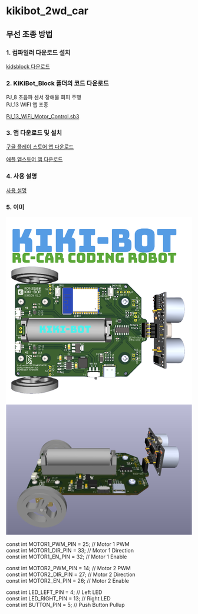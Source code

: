 # kikibot_2wd_car

## 무선 조종 방법

### 1. 컴파일러 다운로드 설치
[kidsblock 다운로드](https://wiki.kidsbits.cc/projects/KidsBlock/en/latest/download/)

### 2. KiKiBot_Block 폴더의 코드 다운로드  
PJ_8 초음파 센서 장애물 회피 주행  
PJ_13 WIFI 앱 조종  

[PJ_13_WiFi_Motor_Control.sb3](https://github.com/copaland/kikibot_2wd_car/blob/main/KiKiBot_Block/PJ_13_WiFi_Motor_Control.sb3)  

### 3. 앱 다운로드 및 설치  

[구글 플레이 스토어 앱 다운로드](https://play.google.com/store/apps/details?id=com.keyestudio.beetlecar&hl=en)

[애플 앱스토어 앱 다운로드](https://apps.apple.com/ee/app/beetlebot/id1601167393)

### 4. 사용 설명

[사용 설명](https://github.com/copaland/kikibot_2wd_car/blob/main/kikibot%EC%82%AC%EC%9A%A9%EC%84%A4%EB%AA%85.pdf)  

### 5. 이미
<img src="https://github.com/copaland/kikibot_2wd_car/blob/main/mit_app/kikibot-img.png" title="2WD CAR CODING ROBOT" alt="KIKIBOT"></img><br/>
<img src="https://github.com/copaland/kikibot_2wd_car/blob/main/mit_app/esp32_kikibot2.jpg" title="2WD CAR CODING ROBOT" alt="KIKIBOT"></img><br/>

const int MOTOR1_PWM_PIN = 25;        // Motor 1 PWM  
const int MOTOR1_DIR_PIN = 33;        // Motor 1 Direction  
const int MOTOR1_EN_PIN = 32;         // Motor 1 Enable  

const int MOTOR2_PWM_PIN = 14;        // Motor 2 PWM   
const int MOTOR2_DIR_PIN = 27;        // Motor 2 Direction  
const int MOTOR2_EN_PIN = 26;         // Motor 2 Enable  

const int LED_LEFT_PIN = 4;           // Left LED  
const int LED_RIGHT_PIN = 13;         // Right LED  
const int BUTTON_PIN = 5;             // Push Button Pullup  
